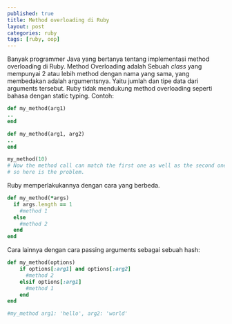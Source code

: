 ```yaml
---
published: true
title: Method overloading di Ruby
layout: post
categories: ruby
tags: [ruby, oop]
---
```


Banyak programmer Java yang bertanya tentang implementasi method overloading di Ruby. Method Overloading adalah Sebuah _class_ yang mempunyai 2 atau lebih method dengan nama yang sama, yang membedakan adalah argumentsnya. Yaitu jumlah dan tipe data dari arguments tersebut. Ruby tidak mendukung method overloading seperti bahasa dengan static typing. Contoh:

```ruby
def my_method(arg1)
..
end

def my_method(arg1, arg2)
..
end

my_method(10)
# Now the method call can match the first one as well as the second one, 
# so here is the problem.

```

Ruby memperlakukannya dengan cara yang berbeda.

```ruby
def my_method(*args)
  if args.length == 1
    #method 1
  else
    #method 2
  end
end
```

Cara lainnya dengan cara passing arguments sebagai sebuah hash:

```ruby
def my_method(options)
    if options[:arg1] and options[:arg2]
      #method 2
    elsif options[:arg1]
      #method 1
    end
end

#my_method arg1: 'hello', arg2: 'world'
```